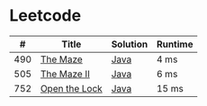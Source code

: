 # Leetcode

| # | Title | Solution | Runtime |
|---| ----- | -------- | ------- |
|490|[ The Maze](https://leetcode.com/problems/the-maze/)|[Java](./solutions/490.%20The%20Maze.java)|4 ms|
|505|[ The Maze II](https://leetcode.com/problems/the-maze-ii/)|[Java](./solutions/505.%20The%20Maze%20II.java)|6 ms|
|752|[ Open the Lock](https://leetcode.com/problems/open-the-lock/)|[Java](./solutions/752.%20Open%20the%20Lock.java)|15 ms|
